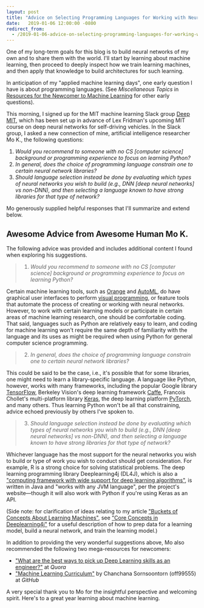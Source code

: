 ```yaml
---
layout: post
title: "Advice on Selecting Programming Languages for Working with Neural Networks"
date:   2019-01-06 12:00:00 -0800
redirect_from:
  - /2019-01-06-advice-on-selecting-programming-languages-for-working-with-neural-networks.html
---
```


One of my long-term goals for this blog is to build neural networks of my own and to share them with the world. I'll start by learning about machine learning, then proceed to deeply inspect how we train learning machines, and then apply that knowledge to build architectures for such learning.

 In anticipation of my "applied machine learning days", one early question I have is about programming languages. (See _Miscellaneous Topics_ in [Resources for the Newcomer to Machine Learning](https://ahumanlearningmachinelearning.com/2019/01/02/resources-for-the-newcomer-to-machine-learning.html) for other early questions).

This morning, I signed up for the MIT machine learning Slack group  [Deep MIT](https://deep-mit-slack.herokuapp.com/), which has been set up in advance of Lex Fridman's upcoming MIT course on deep neural networks for self-driving vehicles. In the Slack group, I asked a new connection of mine, artificial intelligence researcher Mo K., the following questions:

1.  _Would you recommend to someone with no CS [computer science] background or programming experience to focus on learning Python?_
2. _In general, does the choice of programming language constrain one to certain neural network libraries?_
3. _Should language selection instead be done by evaluating which types of neural networks you wish to build (e.g., DNN [deep neural networks] vs non-DNN), and then selecting a language known to have strong libraries for that type of network?_

Mo generously supplied helpful responses that I'll summarize and extend below.

## Awesome Advice from Awesome Human Mo K.

The following advice was provided and includes additional content I found when exploring his suggestions.

> 1.  _Would you recommend to someone with no CS [computer science] background or programming experience to focus on learning Python?_

Certain machine learning tools, such as [Orange](https://orange.biolab.si/) and [AutoML](https://www.automl.org/automl/), do have graphical user interfaces to perform [visual programming](https://en.wikipedia.org/wiki/Visual_programming_language), or feature tools that automate the process of creating or working with neural networks. However, to work with certain learning models or participate in certain areas of machine learning research, one should be comfortable coding. That said, languages such as Python are relatively easy to learn, and coding for machine learning won't require the same depth of familiarity with the language and its uses as might be required when using Python for general computer science programming.

> 2. _In general, does the choice of programming language constrain one to certain neural network libraries?_

This could be said to be the case, i.e., it's possible that for some libraries, one might need to learn a library-specific language. A language like Python, however, works with many frameworks, including the popular Google library [TensorFlow](https://www.tensorflow.org/), Berkeley Vision's deep learning framework [Caffe](http://caffe.berkeleyvision.org/), Francois Chollet's multi-platform library [Keras](https://keras.io/), the deep learning platform [PyTorch](https://pytorch.org/), and many others. Thus learning Python won't be all that constraining, advice echoed previously by others I've spoken to.

> 3. _Should language selection instead be done by evaluating which types of neural networks you wish to build (e.g., DNN [deep neural networks] vs non-DNN), and then selecting a language known to have strong libraries for that type of network?_

Whichever language has the most support for the neural networks you wish to build or type of work you wish to conduct should get consideration. For example, R is a strong choice for solving statistical problems. The deep learning programming library Deeplearning4j (DL4J), which is also a ["computing framework with wide support for deep learning algorithms"](https://en.wikipedia.org/wiki/Deeplearning4j), is written in Java and "works with any JVM language", per the project's website—though it will also work with Python if you're using Keras as an API.

(Side note: for clarification of ideas relating to my article ["Buckets of Concepts About Learning Machines"](https://ahumanlearningmachinelearning.com/2019/01/04/buckets-of-concepts-about-learning-machines.html), see ["Core Concepts in Deeplearning4j"](https://deeplearning4j.org/docs/latest/deeplearning4j-concepts) for a useful description of how to prep data for a learning model, build a neural network, and train the learning model.)

In addition to providing the very wonderful suggestions above, Mo also recommended the following two mega-resources for newcomers:

* ["What are the best ways to pick up Deep Learning skills as an engineer?"](https://www.quora.com/What-are-the-best-ways-to-pick-up-Deep-Learning-skills-as-an-engineer) at _Quora_
* ["Machine Learning Curriculum"](https://github.com/off99555/machine-learning-curriculum) by Chanchana Sornsoontorn (off99555) at _GitHub_

A very special thank you to Mo for the insightful perspective and welcoming spirit. Here's to a great year learning about machine learning.
